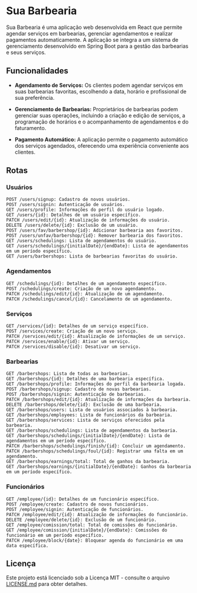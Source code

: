 # Sua Barbearia

Sua Barbearia é uma aplicação web desenvolvida em React que permite agendar serviços em barbearias, gerenciar agendamentos e realizar pagamentos automaticamente. A aplicação se integra a um sistema de gerenciamento desenvolvido em Spring Boot para a gestão das barbearias e seus serviços.

## Funcionalidades

- **Agendamento de Serviços:** Os clientes podem agendar serviços em suas barbearias favoritas, escolhendo a data, horário e profissional de sua preferência.

- **Gerenciamento de Barbearias:** Proprietários de barbearias podem gerenciar suas operações, incluindo a criação e edição de serviços, a programação de horários e o acompanhamento de agendamentos e do faturamento.

- **Pagamento Automático:** A aplicação permite o pagamento automático dos serviços agendados, oferecendo uma experiência conveniente aos clientes.

## Rotas

### Usuários
```
POST /users/signup: Cadastro de novos usuários.
POST /users/signin: Autenticação de usuários.
GET /users/profile: Informações do perfil do usuário logado.
GET /users/{id}: Detalhes de um usuário específico.
PATCH /users/edit/{id}: Atualização de informações do usuário.
DELETE /users/delete/{id}: Exclusão de um usuário.
POST /users/fav/barbershop/{id}: Adicionar barbearia aos favoritos.
POST /users/unfav/barbershop/{id}: Remover barbearia dos favoritos.
GET /users/schedulings: Lista de agendamentos do usuário.
GET /users/schedulings/{initialDate}/{endDate}: Lista de agendamentos em um período específico.
GET /users/barbershops: Lista de barbearias favoritas do usuário.
```

### Agendamentos
```
GET /schedulings/{id}: Detalhes de um agendamento específico.
POST /schedulings/create: Criação de um novo agendamento.
PATCH /schedulings/edit/{id}: Atualização de um agendamento.
PATCH /schedulings/cancel/{id}: Cancelamento de um agendamento.
```

### Serviços
```
GET /services/{id}: Detalhes de um serviço específico.
POST /services/create: Criação de um novo serviço.
PATCH /services/edit/{id}: Atualização de informações de um serviço.
PATCH /services/enable/{id}: Ativar um serviço.
PATCH /services/disable/{id}: Desativar um serviço.
```

### Barbearias
```
GET /barbershops: Lista de todas as barbearias.
GET /barbershops/{id}: Detalhes de uma barbearia específica.
GET /barbershops/profile: Informações do perfil da barbearia logada.
POST /barbershops/signup: Cadastro de novas barbearias.
POST /barbershops/signin: Autenticação de barbearias.
PATCH /barbershops/edit/{id}: Atualização de informações da barbearia.
DELETE /barbershops/delete/{id}: Exclusão de uma barbearia.
GET /barbershops/users: Lista de usuários associados à barbearia.
GET /barbershops/employees: Lista de funcionários da barbearia.
GET /barbershops/services: Lista de serviços oferecidos pela barbearia.
GET /barbershops/schedulings: Lista de agendamentos da barbearia.
GET /barbershops/schedulings/{initialDate}/{endDate}: Lista de agendamentos em um período específico.
PATCH /barbershops/schedulings/finish/{id}: Concluir um agendamento.
PATCH /barbershops/schedulings/foul/{id}: Registrar uma falta em um agendamento.
GET /barbershops/earnings/total: Total de ganhos da barbearia.
GET /barbershops/earnings/{initialDate}/{endDate}: Ganhos da barbearia em um período específico.
```

### Funcionários
```
GET /employee/{id}: Detalhes de um funcionário específico.
POST /employee/create: Cadastro de novos funcionários.
POST /employee/signin: Autenticação de funcionários.
PATCH /employee/edit/{id}: Atualização de informações do funcionário.
DELETE /employee/delete/{id}: Exclusão de um funcionário.
GET /employee/comission/total: Total de comissões do funcionário.
GET /employee/comission/{initialDate}/{endDate}: Comissões do funcionário em um período específico.
PATCH /employee/block/{date}: Bloquear agenda do funcionário em uma data específica.
```

## Licença

Este projeto está licenciado sob a Licença MIT - consulte o arquivo [LICENSE.md](LICENSE.md) para obter detalhes.
